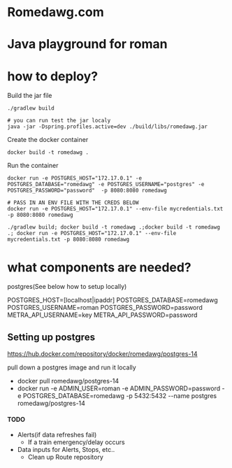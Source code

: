 # Romedawg.com

# Java playground for roman

# how to deploy?
Build the jar file
```
./gradlew build

# you can run test the jar localy
java -jar -Dspring.profiles.active=dev ./build/libs/romedawg.jar

```

Create the docker container
```
docker build -t romedawg .
```

Run the container
```
docker run -e POSTGRES_HOST="172.17.0.1" -e POSTGRES_DATABASE="romedawg" -e POSTGRES_USERNAME="postgres" -e POSTGRES_PASSWORD="password"  -p 8080:8080 romedawg

# PASS IN AN ENV FILE WITH THE CREDS BELOW
docker run -e POSTGRES_HOST="172.17.0.1" --env-file mycredentials.txt -p 8080:8080 romedawg

./gradlew build; docker build -t romedawg .;docker build -t romedawg .; docker run -e POSTGRES_HOST="172.17.0.1" --env-file mycredentials.txt -p 8080:8080 romedawg
```

# what components are needed?
postgres(See below how to setup locally)

POSTGRES_HOST=[localhost|ipaddr]
POSTGRES_DATABASE=romedawg 
POSTGRES_USERNAME=roman 
POSTGRES_PASSWORD=password 
METRA_API_USERNAME=key 
METRA_API_PASSWORD=password


## Setting up postgres
https://hub.docker.com/repository/docker/romedawg/postgres-14

pull down a postgres image and run it locally
 - docker pull romedawg/postgres-14
 - docker run -e ADMIN_USER=roman -e ADMIN_PASSWORD=password -e POSTGRES_DATABASE=romedawg -p 5432:5432 --name postgres romedawg/postgres-14


#### TODO
 - Alerts(if data refreshes fail)
   - If a train emergency/delay occurs
 - Data inputs for Alerts, Stops, etc..
   - Clean up Route repository